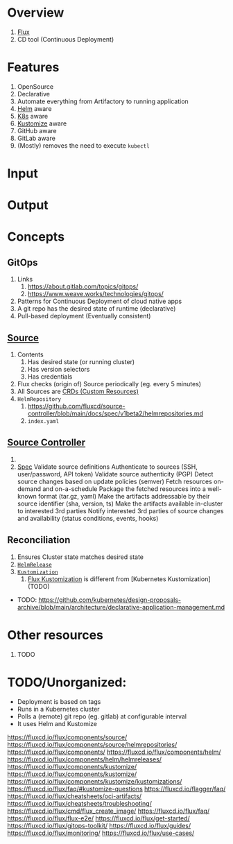 # Overview
1. [Flux](TODO)
1. CD tool (Continuous Deployment)


# Features
1. OpenSource
1. Declarative
1. Automate everything from Artifactory to running application
1. [Helm](./helm.md) aware
1. [K8s](./k8s.md) aware
1. [Kustomize](./kustomize.md) aware
1. GitHub aware
1. GitLab aware
1. (Mostly) removes the need to execute `kubectl`


# Input


# Output


# Concepts

## GitOps
1. Links
    1. https://about.gitlab.com/topics/gitops/
    1. https://www.weave.works/technologies/gitops/
1. Patterns for Continuous Deployment of cloud native apps
1. A git repo has the desired state of runtime (declarative) 
1. Pull-based deployment (Eventually consistent)


## [Source](TODO)
1. Contents
    1. Has desired state (or running cluster) 
    1. Has version selectors
    1. Has credentials
1. Flux checks (origin of) Source periodically (eg. every 5 minutes)
1. All Sources are [CRDs (Custom Resources)](TODO)
1. `HelmRepository`
    1. https://github.com/fluxcd/source-controller/blob/main/docs/spec/v1beta2/helmrepositories.md
    1. `index.yaml`


## [Source Controller](https://fluxcd.io/flux/components/source/)
1. 
1. [Spec](TODO)
   Validate source definitions
   Authenticate to sources (SSH, user/password, API token)
   Validate source authenticity (PGP)
   Detect source changes based on update policies (semver)
   Fetch resources on-demand and on-a-schedule
   Package the fetched resources into a well-known format (tar.gz, yaml)
   Make the artifacts addressable by their source identifier (sha, version, ts)
   Make the artifacts available in-cluster to interested 3rd parties
   Notify interested 3rd parties of source changes and availability (status conditions, events, hooks)

## Reconciliation
1. Ensures Cluster state matches desired state
1. [`HelmRelease`](TODO)
1. [`Kustomization`](TODO)
    1. [Flux Kustomization](TODO) is different from [Kubernetes Kustomization] (TODO)


- TODO: https://github.com/kubernetes/design-proposals-archive/blob/main/architecture/declarative-application-management.md


# Other resources
1. TODO


# TODO/Unorganized:
- Deployment is based on tags
- Runs in a Kubernetes cluster
- Polls a (remote) git repo (eg. gitlab) at configurable interval
- It uses Helm and Kustomize


https://fluxcd.io/flux/components/source/
https://fluxcd.io/flux/components/source/helmrepositories/
https://fluxcd.io/flux/components/
https://fluxcd.io/flux/components/helm/
https://fluxcd.io/flux/components/helm/helmreleases/
https://fluxcd.io/flux/components/kustomize/
https://fluxcd.io/flux/components/kustomize/
https://fluxcd.io/flux/components/kustomize/kustomizations/
https://fluxcd.io/flux/faq/#kustomize-questions
https://fluxcd.io/flagger/faq/
https://fluxcd.io/flux/cheatsheets/oci-artifacts/
https://fluxcd.io/flux/cheatsheets/troubleshooting/
https://fluxcd.io/flux/cmd/flux_create_image/
https://fluxcd.io/flux/faq/
https://fluxcd.io/flux/flux-e2e/
https://fluxcd.io/flux/get-started/
https://fluxcd.io/flux/gitops-toolkit/
https://fluxcd.io/flux/guides/
https://fluxcd.io/flux/monitoring/
https://fluxcd.io/flux/use-cases/
